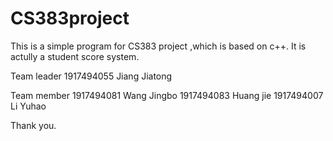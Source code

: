 # CS383project

This is a simple program for CS383 project ,which is based on c++. It is actully a student score system.
 
Team leader
1917494055 Jiang Jiatong

Team member
1917494081 Wang Jingbo
1917494083 Huang jie 
1917494007 Li Yuhao

Thank you.

